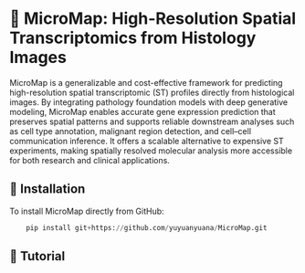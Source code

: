 # 🧬 MicroMap: High-Resolution Spatial Transcriptomics from Histology Images
MicroMap is a generalizable and cost-effective framework for predicting high-resolution spatial transcriptomic (ST) profiles directly from histological images. By integrating pathology foundation models with deep generative modeling, MicroMap enables accurate gene expression prediction that preserves spatial patterns and supports reliable downstream analyses such as cell type annotation, malignant region detection, and cell–cell communication inference. It offers a scalable alternative to expensive ST experiments, making spatially resolved molecular analysis more accessible for both research and clinical applications.

## 🚀 Installation

To install MicroMap directly from GitHub:

```python
    pip install git+https://github.com/yuyuanyuana/MicroMap.git
```

## 📘 Tutorial






